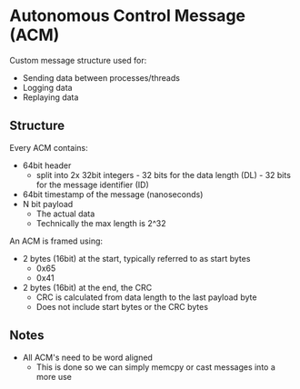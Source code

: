 # Autonomous Control Message (ACM)

Custom message structure used for:
- Sending data between processes/threads
- Logging data
- Replaying data

## Structure
Every ACM contains:
- 64bit header
  - split into 2x 32bit integers
        - 32 bits for the data length (DL)
        - 32 bits for the message identifier (ID)
- 64bit timestamp of the message (nanoseconds) 
- N bit payload
    - The actual data
    - Technically the max length is 2^32

An ACM is framed using:
- 2 bytes (16bit) at the start, typically referred to as start bytes
    - 0x65
    - 0x41
- 2 bytes (16bit) at the end, the CRC
    - CRC is calculated from data length to the last payload byte
    - Does not include start bytes or the CRC bytes

## Notes
- All ACM's need to be word aligned
    - This is done so we can simply memcpy or cast messages into a more use    